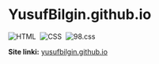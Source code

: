 # YusufBilgin.github.io

![HTML](https://img.shields.io/badge/HTML-red)&nbsp;
![CSS](https://img.shields.io/badge/CSS-yellow)&nbsp;
![98.css](https://img.shields.io/badge/98.css-lightgrey)&nbsp;

**Site linki:** [yusufbilgin.github.io](https://yusufbilgin.github.io/ "yusufbilgin.github.io")
